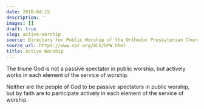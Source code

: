 ```yaml
---
date: 2018-04-15
description: ''
images: []
draft: true
slug: active-worship
source: Directory for Public Worship of the Orthodox Presbyterian Church
source_url: https://www.opc.org/BCO/DPW.html
title: Active Worship
---
```


The triune God is not a passive spectator in public worship, but actively works in each element of the service of worship.

Neither are the people of God to be passive spectators in public worship, but by faith are to participate actively in each element of the service of worship.